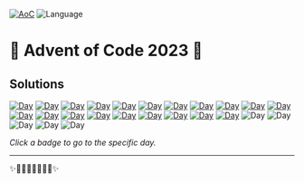 <!-- Entries between SOLUTIONS and RESULTS tags are auto-generated -->

[![AoC](https://badgen.net/badge/AoC/2023/blue)](https://adventofcode.com/2023)
![Language](https://badgen.net/badge/Language/Python/blue)

# 🎄 Advent of Code 2023 🎄

## Solutions

<!--SOLUTIONS-->

[![Day](https://badgen.net/badge/01/%E2%98%85%E2%98%85/green)](1)
[![Day](https://badgen.net/badge/02/%E2%98%85%E2%98%85/green)](2)
[![Day](https://badgen.net/badge/03/%E2%98%85%E2%98%85/green)](3)
[![Day](https://badgen.net/badge/04/%E2%98%85%E2%98%85/green)](4)
[![Day](https://badgen.net/badge/05/%E2%98%85%E2%98%85/green)](5)
[![Day](https://badgen.net/badge/06/%E2%98%85%E2%98%85/green)](6)
[![Day](https://badgen.net/badge/07/%E2%98%85%E2%98%85/green)](7)
[![Day](https://badgen.net/badge/08/%E2%98%85%E2%98%85/green)](8)
[![Day](https://badgen.net/badge/09/%E2%98%85%E2%98%85/green)](9)
[![Day](https://badgen.net/badge/10/%E2%98%85%E2%98%85/green)](10)
[![Day](https://badgen.net/badge/11/%E2%98%85%E2%98%85/green)](11)
[![Day](https://badgen.net/badge/12/%E2%98%85%E2%98%85/green)](12)
[![Day](https://badgen.net/badge/13/%E2%98%85%E2%98%85/green)](13)
[![Day](https://badgen.net/badge/14/%E2%98%85%E2%98%85/green)](14)
[![Day](https://badgen.net/badge/15/%E2%98%85%E2%98%85/green)](15)
[![Day](https://badgen.net/badge/16/%E2%98%85%E2%98%85/green)](16)
[![Day](https://badgen.net/badge/17/%E2%98%85%E2%98%85/green)](17)
[![Day](https://badgen.net/badge/18/%E2%98%85%E2%98%85/green)](18)
[![Day](https://badgen.net/badge/19/%E2%98%85%E2%98%85/green)](19)
[![Day](https://badgen.net/badge/20/%E2%98%85%E2%98%85/green)](20)
![Day](https://badgen.net/badge/21/%E2%98%86%E2%98%86/gray)
![Day](https://badgen.net/badge/22/%E2%98%86%E2%98%86/gray)
![Day](https://badgen.net/badge/23/%E2%98%86%E2%98%86/gray)
![Day](https://badgen.net/badge/24/%E2%98%86%E2%98%86/gray)
![Day](https://badgen.net/badge/25/%E2%98%86%E2%98%86/gray)

<!--/SOLUTIONS-->

_Click a badge to go to the specific day._

<!--/RESULTS-->

---

✨🎄🎁🎄🎅🎄🎁🎄✨
